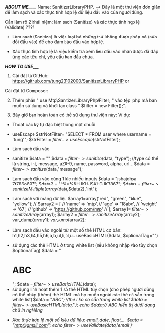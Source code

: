 ***______________________________ABOUT ME__________________________________***
Name: SanitizerLibraryPHP.
--> Đây là một thư viện đơn giản để làm sạch và xác thực tính hợp lệ dữ liệu đầu vào của người dùng.

Cần làm rõ 2 khái niệm: làm sạch (Sanitize) và xác thực tính hợp lệ (Validate) ????

+ Làm sạch (Sanitize) là việc loại bỏ những thứ không được phép có (sửa đổi đầu vào) để cho đảm bảo đầu vào hợp lệ.

+ Xác thực tính hợp lệ là việc kiểm tra xem liệu đầu vào nhận được đã đáp ứng các tiêu chí, yêu cầu ban đầu chưa. 

***______________________________HOW TO USE_________________________________***
1. Cài đặt từ GitHub:
https://github.com/tung23102000/SanitizerLibraryPHP
or

Cài đặt từ Composer:



2. Thêm phần " use Mtp\SanitizerLibraryPhp\Filter; " vào tệp .php mà bạn muốn sử dụng và khởi tạo class " $filter = new Filter();".

3. Bây giờ bạn hoàn toàn có thể sử dụng thư viện này:
Ví dụ: 
<?php require "vendor/autoload.php"; 
use SanitizerLibraryPhp\Filter;
$filter = new Filter();
?>
+  Thoát các ký tự đặc biệt trong một chuỗi
 - useEscape
$strNotFilter= "SELECT * FROM user where username = 'tung'";
$strFilter = $filter->useEscape($strNotFilter);

+ Làm sạch đầu vào
- sanitize
$data = "<script>alert('Prevent Xss');</script>"
$data = $filter->sanitize($data, "type");
//type có thể là string, int, message, aZ0-9, name, password, alpha, url...
$data = $filter->sanitize($data,"message");

+ Làm sạch đầu vào cùng 1 lúc nhiều inputs
$data = "jshajdhsa 7t786o697";
$data2 = "^%*%&HJKHJSKHDJK7867";
$datas  = $filter->sanitizeMultiple(array($data,$data2),"int");

+ Làm sạch với mảng dữ liệu 
$array1=array("red", "green", "blue", "yellow<script></script>");
// $array2 = [
//     'name' => 'mtp<script>',
//     'email' => 'MTP@gmail.com</script>',
//     'age' => '18abc',
//     'weight<script>alert("xss");</script>' => '67',
//     'github' => 'https://github.com/mtp'
// ];
$array1= $filter->sanitizeArray($array1);
$array2 = $filter->sanitizeArray($array2);
var_dump($array1);
var_dump($array2);


+ Làm sạch đầu vào ngoài trừ một số thẻ HTML cơ bản: h1,h2,h3,h4,h5,h6,a,b,ul,li,ol,u..
useBasicHTML($data, $optionalTag="")
* sử dụng các thẻ HTML ở trong white list (nếu không nhập vào tùy chọn $optionalTag)
$data = "<h1>ABC</h1>";
$data = $filter ->useBasicHTML($data);
* sử dụng linh hoạt thêm 1 số thẻ HTML tùy chọn (cho phép người dùng có thể nhập (thêm) thẻ HTML mà họ muốn ngoài các thẻ có sẵn trong white list)
$data = "<i>ABC<i>";
//thẻ i ko có sẵn trong white list
$data = $filter->useBasicHTML($data,'<i>');
echo $data;// ABC hiển thị dưới dạng chữ in nghiêng

+ Xác thực hợp lệ một số kiểu dữ liệu: email, date, float,...
$data = "mtp@gmail.com";
echo $filter->useValidate($data,'email');












